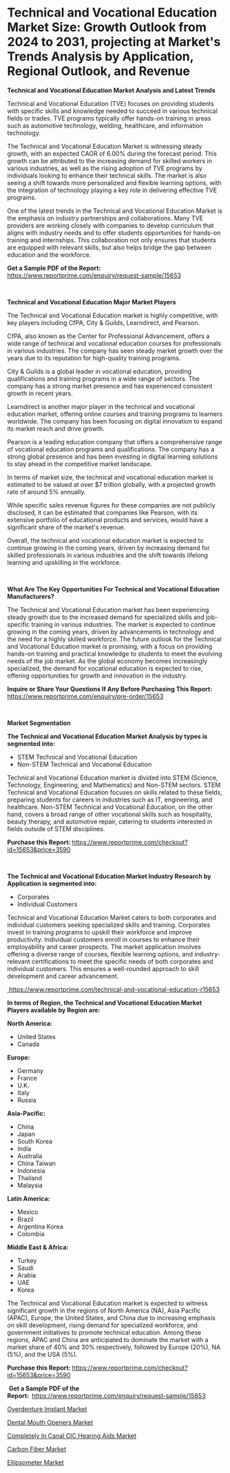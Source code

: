 <p><h1>Technical and Vocational Education Market Size: Growth Outlook from 2024 to 2031, projecting at Market's Trends Analysis by Application, Regional Outlook, and Revenue</h1></p><p><strong>Technical and Vocational Education Market Analysis and Latest Trends</strong></p>
<p><p>Technical and Vocational Education (TVE) focuses on providing students with specific skills and knowledge needed to succeed in various technical fields or trades. TVE programs typically offer hands-on training in areas such as automotive technology, welding, healthcare, and information technology. </p><p>The Technical and Vocational Education Market is witnessing steady growth, with an expected CAGR of 6.00% during the forecast period. This growth can be attributed to the increasing demand for skilled workers in various industries, as well as the rising adoption of TVE programs by individuals looking to enhance their technical skills. The market is also seeing a shift towards more personalized and flexible learning options, with the integration of technology playing a key role in delivering effective TVE programs. </p><p>One of the latest trends in the Technical and Vocational Education Market is the emphasis on industry partnerships and collaborations. Many TVE providers are working closely with companies to develop curriculum that aligns with industry needs and to offer students opportunities for hands-on training and internships. This collaboration not only ensures that students are equipped with relevant skills, but also helps bridge the gap between education and the workforce.</p></p>
<p><strong>Get a Sample PDF of the Report:&nbsp;</strong> <a href="https://www.reportprime.com/enquiry/request-sample/15653">https://www.reportprime.com/enquiry/request-sample/15653</a></p>
<p>&nbsp;</p>
<p><strong>Technical and Vocational Education Major Market Players</strong></p>
<p><p>The Technical and Vocational Education market is highly competitive, with key players including CfPA, City & Guilds, Learndirect, and Pearson. </p><p>CfPA, also known as the Center for Professional Advancement, offers a wide range of technical and vocational education courses for professionals in various industries. The company has seen steady market growth over the years due to its reputation for high-quality training programs. </p><p>City & Guilds is a global leader in vocational education, providing qualifications and training programs in a wide range of sectors. The company has a strong market presence and has experienced consistent growth in recent years. </p><p>Learndirect is another major player in the technical and vocational education market, offering online courses and training programs to learners worldwide. The company has been focusing on digital innovation to expand its market reach and drive growth. </p><p>Pearson is a leading education company that offers a comprehensive range of vocational education programs and qualifications. The company has a strong global presence and has been investing in digital learning solutions to stay ahead in the competitive market landscape. </p><p>In terms of market size, the technical and vocational education market is estimated to be valued at over $7 trillion globally, with a projected growth rate of around 5% annually. </p><p>While specific sales revenue figures for these companies are not publicly disclosed, it can be estimated that companies like Pearson, with its extensive portfolio of educational products and services, would have a significant share of the market's revenue. </p><p>Overall, the technical and vocational education market is expected to continue growing in the coming years, driven by increasing demand for skilled professionals in various industries and the shift towards lifelong learning and upskilling in the workforce.</p></p>
<p>&nbsp;</p>
<p><strong>What Are The Key Opportunities For Technical and Vocational Education Manufacturers?</strong></p>
<p><p>The Technical and Vocational Education market has been experiencing steady growth due to the increased demand for specialized skills and job-specific training in various industries. The market is expected to continue growing in the coming years, driven by advancements in technology and the need for a highly skilled workforce. The future outlook for the Technical and Vocational Education market is promising, with a focus on providing hands-on training and practical knowledge to students to meet the evolving needs of the job market. As the global economy becomes increasingly specialized, the demand for vocational education is expected to rise, offering opportunities for growth and innovation in the industry.</p></p>
<p><strong>Inquire or Share Your Questions If Any Before Purchasing This Report:</strong> <a href="https://www.reportprime.com/enquiry/pre-order/15653">https://www.reportprime.com/enquiry/pre-order/15653</a></p>
<p>&nbsp;</p>
<p><strong>Market Segmentation</strong></p>
<p><strong>The Technical and Vocational Education Market Analysis by types is segmented into:</strong></p>
<p><ul><li>STEM Technical and Vocational Education</li><li>Non-STEM Technical and Vocational Education</li></ul></p>
<p><p>Technical and Vocational Education market is divided into STEM (Science, Technology, Engineering, and Mathematics) and Non-STEM sectors. STEM Technical and Vocational Education focuses on skills related to these fields, preparing students for careers in industries such as IT, engineering, and healthcare. Non-STEM Technical and Vocational Education, on the other hand, covers a broad range of other vocational skills such as hospitality, beauty therapy, and automotive repair, catering to students interested in fields outside of STEM disciplines.</p></p>
<p><strong>Purchase this Report:&nbsp;</strong><a href="https://www.reportprime.com/checkout?id=15653&price=3590">https://www.reportprime.com/checkout?id=15653&price=3590</a></p>
<p>&nbsp;</p>
<p><strong>The Technical and Vocational Education Market Industry Research by Application is segmented into:</strong></p>
<p><ul><li>Corporates</li><li>Individual Customers</li></ul></p>
<p><p>Technical and Vocational Education Market caters to both corporates and individual customers seeking specialized skills and training. Corporates invest in training programs to upskill their workforce and improve productivity. Individual customers enroll in courses to enhance their employability and career prospects. The market application involves offering a diverse range of courses, flexible learning options, and industry-relevant certifications to meet the specific needs of both corporates and individual customers. This ensures a well-rounded approach to skill development and career advancement.</p></p>
<p><a href="https://www.reportprime.com/technical-and-vocational-education-r15653">&nbsp;https://www.reportprime.com/technical-and-vocational-education-r15653</a></p>
<p><strong>In terms of Region, the Technical and Vocational Education Market Players available by Region are:</strong></p>
<p>
    <p> <strong> North America: </strong>
        <ul>
            <li>United States</li>
            <li>Canada</li>
        </ul>
        </p> 
    <p> <strong> Europe: </strong>
        <ul>
            <li>Germany</li>
            <li>France</li>
            <li>U.K.</li>
            <li>Italy</li>
            <li>Russia</li>
        </ul>
        </p> 
    <p> <strong> Asia-Pacific: </strong>
        <ul>
            <li>China</li>
            <li>Japan</li>
            <li>South Korea</li>
            <li>India</li>
            <li>Australia</li>
            <li>China Taiwan</li>
            <li>Indonesia</li>
            <li>Thailand</li>
            <li>Malaysia</li>
        </ul>
        </p> 
    <p> <strong> Latin America: </strong>
        <ul>
            <li>Mexico</li>
            <li>Brazil</li>
            <li>Argentina Korea</li>
            <li>Colombia</li>
        </ul>
        </p> 
    <p> <strong> Middle East & Africa: </strong>
        <ul>
            <li>Turkey</li>
            <li>Saudi</li>
            <li>Arabia</li>
            <li>UAE</li>
            <li>Korea</li>
        </ul>
    </p>
    </p>
<p><p>The Technical and Vocational Education market is expected to witness significant growth in the regions of North America (NA), Asia Pacific (APAC), Europe, the United States, and China due to increasing emphasis on skill development, rising demand for specialized workforce, and government initiatives to promote technical education. Among these regions, APAC and China are anticipated to dominate the market with a market share of 40% and 30% respectively, followed by Europe (20%), NA (5%), and the USA (5%).</p></p>
<p><strong>Purchase this Report: </strong><a href="https://www.reportprime.com/checkout?id=15653&price=3590">https://www.reportprime.com/checkout?id=15653&price=3590</a></p>
<p>&nbsp;<strong>Get a Sample PDF of the Report:&nbsp;&nbsp;</strong><a href="https://www.reportprime.com/enquiry/request-sample/15653">https://www.reportprime.com/enquiry/request-sample/15653</a></p>
<p><strong></strong></p>
<p><p><a href="https://medium.com/@jamieurcotte9056df/global-overdenture-implant-market-size-is-expected-to-reach-at-a-cagr-of-14-7-6435759f7abf">Overdenture Implant Market</a></p><p><a href="https://medium.com/@kathleenjacksond65/dental-mouth-openers-market-overview-regional-outlook-and-competitive-strategies-on-dental-mouth-b4d63735cdf2">Dental Mouth Openers Market</a></p><p><a href="https://medium.com/@maria.hardacre7345/completely-in-canal-cic-hearing-aids-market-growth-market-segmentation-and-regional-analysis-2bd3e6142b87">Completely In Canal CIC Hearing Aids Market</a></p><p><a href="https://github.com/mandarincruisesvn/Market-Research-Report-List-1/blob/main/carbon-fiber-market.md">Carbon Fiber Market</a></p><p><a href="https://github.com/RichRobinson5/Market-Research-Report-List-6/blob/main/ellipsometer-market.md">Ellipsometer Market</a></p></p>